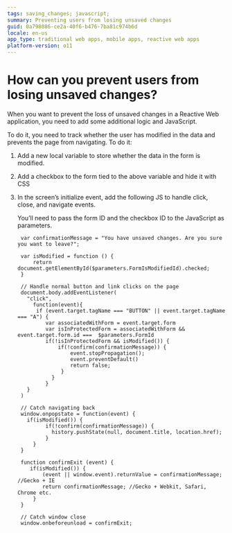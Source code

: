 ```yaml
---
tags: saving_changes; javascript;
summary: Preventing users from losing unsaved changes
guid: 0a798086-ce2a-40f6-b476-7ba81c974b6d
locale: en-us
app_type: traditional web apps, mobile apps, reactive web apps
platform-version: o11
---
```



# How can you prevent users from losing unsaved changes?

When you want to prevent the loss of unsaved changes in a Reactive Web application, you need to add some additional logic and JavaScript. 

To do it, you need to track whether the user has modified in the data and prevents the page from navigating. To do it:

1. Add a new local variable to store whether the data in the form is modified.

1. Add a checkbox to the form tied to the above variable and hide it with CSS

1. In the screen’s initialize event, add the following JS to handle click, close, and navigate events. 
    
    You’ll need to pass the form ID and the checkbox ID to the JavaScript as parameters. 

    	var confirmationMessage = "You have unsaved changes. Are you sure you want to leave?";

    	var isModified = function () {
	        return document.getElementById($parameters.FormIsModifiedId).checked;
    	}

	    // Handle normal button and link clicks on the page
	    document.body.addEventListener(
	      "click",
	        function(event){
	         if (event.target.tagName === "BUTTON" || event.target.tagName === "A") {
	            var associatedWithForm = event.target.form
	            var isInProtectedForm = associatedWithForm && event.target.form.id === 	$parameters.FormId
	            if(!isInProtectedForm && isModified()) {
	                if(!confirm(confirmationMessage)) {
	                    event.stopPropagation();
	                    event.preventDefault()
	                    return false;
	                 }
	              }
	            }
	      }   
	    )

	    // Catch navigating back
	    window.onpopstate = function(event) {
	      if(isModified()) {
	            if(!confirm(confirmationMessage)) {
	              history.pushState(null, document.title, location.href);
	            }
	        }
	    }   
	
	    function confirmExit (event) {
	       if(isModified()) {
	           (event || window.event).returnValue = confirmationMessage; //Gecko + IE
	           return confirmationMessage; //Gecko + Webkit, Safari, Chrome etc.
	        }
	    }
	
	    // Catch window close
	    window.onbeforeunload = confirmExit;


